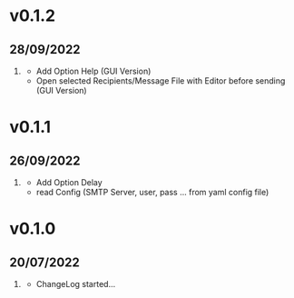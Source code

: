 # v0.1.2
##  28/09/2022

1. [](#new)
    * Add Option Help (GUI Version)
    * Open selected Recipients/Message File with Editor before sending (GUI Version)

# v0.1.1
##  26/09/2022

1. [](#new)
    * Add Option Delay
    * read Config (SMTP Server, user, pass ... from yaml config file)

# v0.1.0
##  20/07/2022

1. [](#new)
    * ChangeLog started...
